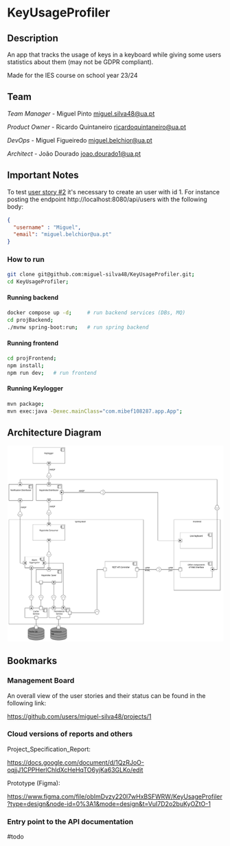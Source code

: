 # KeyUsageProfiler

## Description

An app that tracks the usage of keys in a keyboard while giving some users statistics about them (may not be GDPR compliant).

Made for the IES course on school year 23/24

## Team

*Team Manager* - Miguel Pinto miguel.silva48@ua.pt

*Product Owner* - Ricardo Quintaneiro ricardoquintaneiro@ua.pt

*DevOps* - Miguel Figueiredo miguel.belchior@ua.pt

*Architect* - João Dourado joao.dourado1@ua.pt

## Important Notes

To test  [user story #2](https://github.com/miguel-silva48/KeyUsageProfiler/issues/2) it's necessary to create an user with id 1. For instance posting the endpoint http://localhost:8080/api/users with the following body: 

```json
{
  "username" : "Miguel",
  "email": "miguel.belchior@ua.pt"
}
```

### How to run

```bash
git clone git@github.com:miguel-silva48/KeyUsageProfiler.git;
cd KeyUsageProfiler;
```

#### Running backend

```bash
docker compose up -d;     # run backend services (DBs, MQ)
cd projBackend;
./mvnw spring-boot:run;   # run spring backend
```

#### Running frontend

```bash
cd projFrontend;
npm install;
npm run dev;   # run frontend
```

#### Running Keylogger
```bash
mvn package;
mvn exec:java -Dexec.mainClass="com.mibef108287.app.App";
```


## Architecture Diagram

![Architecture Diagram](ArchitectureDiagram.png)

## Bookmarks

### Management Board
An overall view of the user stories and their status can be found in the following link:

https://github.com/users/miguel-silva48/projects/1

### Cloud versions of reports and others

Project_Specification_Report: 

https://docs.google.com/document/d/1QzRJoO-oqjjJ1CPPHerlChldXcHeHqTO6yjKa63GLKo/edit

Prototype (Figma):

https://www.figma.com/file/obImDvzy220l7wHxBSFWRW/KeyUsageProfiler?type=design&node-id=0%3A1&mode=design&t=VuI7D2o2buKyOZtO-1

### Entry point to the API documentation
#todo
